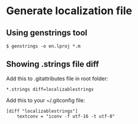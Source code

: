 # Generate localization file

## Using genstrings tool

```
$ genstrings -o en.lproj *.m
```

## Showing .strings file diff

Add this to .gitattributes file in root folder:
```
*.strings diff=localizablestrings
```

Add this to your ~/.gitconfig file:
```
[diff "localizablestrings"]
	textconv = "iconv -f utf-16 -t utf-8"
```